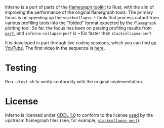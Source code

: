 Inferno is a port of parts of the [flamegraph
toolkit](http://www.brendangregg.com/flamegraphs.html) to Rust, with the
aim of improving the performance of the original flamegraph tools. The
primary focus is on speeding up the `stackcollapse-*` tools that process
output from various profiling tools into the "folded" format expected by
the `flamegraph` plotting tool. So far, the focus has been on parsing
profiling results from
[`perf`](https://perf.wiki.kernel.org/index.php/Main_Page), and
`inferno-collapse-perf` is ~10x faster than `stackcollapse-perf`.

It is developed in part through live coding sessions, which you can find
[on YouTube](https://www.youtube.com/c/JonGjengset). The first video in
the sequence is [here](https://www.youtube.com/watch?v=jTpK-bNZiA4).

# Testing

Run `./test.sh` to verify conformity with the original implementation.

# License

Inferno is licensed under [CDDL
1.0](https://opensource.org/licenses/CDDL-1.0) to conform to the license
[used](https://github.com/brendangregg/FlameGraph/commit/76719a446d6091c88434489cc99d6355c3c3ef41)
by the upstream flamegraph files (see, for example,
[`stackcollapse-perf`](https://github.com/brendangregg/FlameGraph/blob/f857ebc94bfe2a9bfdc4f1536ebacfb7466f69ba/stackcollapse-perf.pl#L44L61)).
